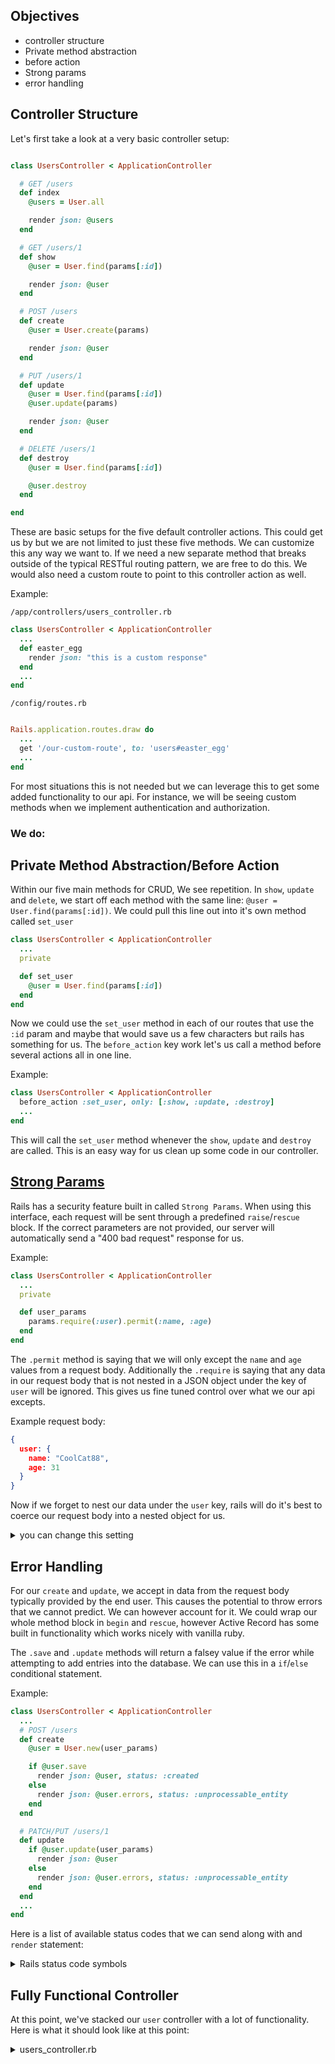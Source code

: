 ## Objectives

- controller structure
- Private method abstraction
- before action
- Strong params
- error handling

## Controller Structure

Let's first take a look at a very basic controller setup:

```ruby

class UsersController < ApplicationController

  # GET /users
  def index
    @users = User.all

    render json: @users
  end

  # GET /users/1
  def show
    @user = User.find(params[:id])

    render json: @user
  end

  # POST /users
  def create
    @user = User.create(params)

    render json: @user
  end

  # PUT /users/1
  def update
    @user = User.find(params[:id])
    @user.update(params)

    render json: @user
  end

  # DELETE /users/1
  def destroy
    @user = User.find(params[:id])

    @user.destroy
  end

end

```


These are basic setups for the five default controller actions. This could get us by but we are not limited to just these five methods. We can customize this any way we want to. If we need a new separate method that breaks outside of the typical RESTful routing pattern, we are free to do this. We would also need a custom route to point to this controller action as well.

Example:

`/app/controllers/users_controller.rb`

```ruby
class UsersController < ApplicationController
  ...
  def easter_egg
    render json: "this is a custom response" 
  end
  ...
end
```

`/config/routes.rb`

```ruby

Rails.application.routes.draw do
  ...
  get '/our-custom-route', to: 'users#easter_egg'
  ...
end
```

For most situations this is not needed but we can leverage this to get some added functionality to our api. For instance, we will be seeing custom methods when we implement authentication and authorization.

### We do:


## Private Method Abstraction/Before Action

Within our five main methods for CRUD, We see repetition. In `show`, `update` and `delete`, we start off each method with the same line: `@user = User.find(params[:id])`. We could pull this line out into it's own method called `set_user`

```ruby
class UsersController < ApplicationController
  ...
  private

  def set_user
    @user = User.find(params[:id])
  end
end
```

Now we could use the `set_user` method in each of our routes that use the `:id` param and maybe that would save us a few characters but rails has something for us. The `before_action` key work let's us call a method before several actions all in one line.

Example:

```ruby
class UsersController < ApplicationController
  before_action :set_user, only: [:show, :update, :destroy]
  ...
end
```

This will call the `set_user` method whenever the `show`, `update` and `destroy` are called. This is an easy way for us clean up some code in our controller.

## [Strong Params](https://edgeapi.rubyonrails.org/classes/ActionController/StrongParameters.html)

Rails has a security feature built in called `Strong Params`. When using this interface, each request will be sent through a predefined `raise`/`rescue` block. If the correct parameters are not provided, our server will automatically send a "400 bad request" response for us.

Example:

```ruby
class UsersController < ApplicationController
  ...
  private

  def user_params
    params.require(:user).permit(:name, :age)
  end
end

```

The `.permit` method is saying that we will only except the `name` and `age` values from a request body. Additionally the `.require` is saying that any data in our request body that is not nested in a JSON object under the key of `user` will be ignored. This gives us fine tuned control over what we our api excepts.

Example request body:

```JSON
{
  user: {
    name: "CoolCat88",
    age: 31
  }
}
```

Now if we forget to nest our data under the `user` key, rails will do it's best to coerce our request body into a nested object for us.

<details>
<summary>you can change this setting</summary>

You can change this default setting if you want to. It can be found in `/config/initializers/wrap_parameters.rb`

</details>



## Error Handling

For our `create` and `update`, we accept in data from the request body typically provided by the end user. This causes the potential to throw errors that we cannot predict. We can however account for it. We could wrap our whole method block in `begin` and `rescue`, however Active Record has some built in functionality which works nicely with vanilla ruby.

The `.save` and `.update` methods will return a falsey value if the error while attempting to add entries into the database. We can use this in a `if`/`else` conditional statement.

Example:

```ruby
class UsersController < ApplicationController
  ...
  # POST /users
  def create
    @user = User.new(user_params)

    if @user.save
      render json: @user, status: :created
    else
      render json: @user.errors, status: :unprocessable_entity
    end
  end

  # PATCH/PUT /users/1
  def update
    if @user.update(user_params)
      render json: @user
    else
      render json: @user.errors, status: :unprocessable_entity
    end
  end
  ...
end
```

Here is a list of available status codes that we can send along with and `render` statement:

<details>
<summary>Rails status code symbols</summary>

1xx Informational
 - 100 :continue
 - 101 :switching_protocols
 - 102 :processing

2xx Success
 - 200 :ok
 - 201 :created
 - 202 :accepted
 - 203 :non_authoritative_information
 - 204 :no_content
 - 205 :reset_content
 - 206 :partial_content
 - 207 :multi_status
 - 226 :im_used

3xx Redirection
 - 300 :multiple_choices
 - 301 :moved_permanently
 - 302 :found
 - 303 :see_other
 - 304 :not_modified
 - 305 :use_proxy
 - 307 :temporary_redirect

4xx Client Error
 - 400 :bad_request
 - 401 :unauthorized
 - 402 :payment_required
 - 403 :forbidden
 - 404 :not_found
 - 405 :method_not_allowed
 - 406 :not_acceptable
 - 407 :proxy_authentication_required
 - 408 :request_timeout
 - 409 :conflict
 - 410 :gone
 - 411 :length_required
 - 412 :precondition_failed
 - 413 :request_entity_too_large
 - 414 :request_uri_too_long
 - 415 :unsupported_media_type
 - 416 :requested_range_not_satisfiable
 - 417 :expectation_failed
 - 422 :unprocessable_entity
 - 423 :locked
 - 424 :failed_dependency
 - 426 :upgrade_required

5xx Server Error
 - 500 :internal_server_error
 - 501 :not_implemented
 - 502 :bad_gateway
 - 503 :service_unavailable
 - 504 :gateway_timeout
 - 505 :http_version_not_supported
 - 507 :insufficient_storage
 - 510 :not_extended

</details>


## Fully Functional Controller

At this point, we've stacked our `user` controller with a lot of functionality. Here is what it should look like at this point:

<details>
<summary>users_controller.rb</summary>

```ruby
class UsersController < ApplicationController
  before_action :set_user, only: [:show, :update, :destroy]

  # GET /users
  def index
    @users = User.all

    render json: @users
  end

  # GET /users/1
  def show
    render json: @user
  end

  # POST /users
  def create
    @user = User.new(user_params)

    if @user.save
      render json: @user, status: :created
    else
      render json: @user.errors, status: :unprocessable_entity
    end
  end

  # PATCH/PUT /users/1
  def update
    if @user.update(user_params)
      render json: @user
    else
      render json: @user.errors, status: :unprocessable_entity
    end
  end

  # DELETE /users/1
  def destroy
    @user.destroy
  end

  private
    # Use callbacks to share common setup or constraints between actions.
    def set_user
      @user = User.find(params[:id])
    end

    # Only allow a trusted parameter "white list" through.
    def user_params
      params.require(:user).permit(:username, :email, :password_digest)
    end
end
```

</details>
